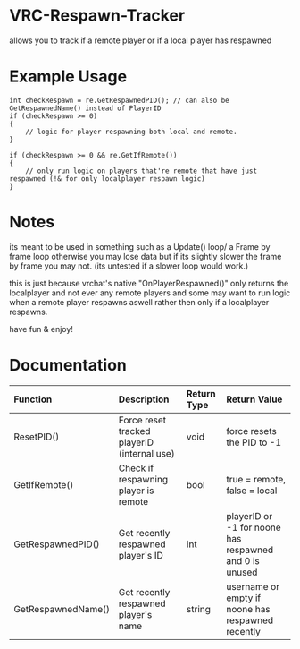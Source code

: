 # VRC-Respawn-Tracker
allows you to track if a remote player or if a local player has respawned

# Example Usage

```
int checkRespawn = re.GetRespawnedPID(); // can also be GetRespawnedName() instead of PlayerID
if (checkRespawn >= 0)
{
    // logic for player respawning both local and remote.
}

if (checkRespawn >= 0 && re.GetIfRemote())
{
    // only run logic on players that're remote that have just respawned (!& for only localplayer respawn logic)
}
```

# Notes

its meant to be used in something such as a Update() loop/ a Frame by frame loop otherwise you may lose data but if its slightly slower the frame by frame you may not. (its untested if a slower loop would work.)

this is just because vrchat's native "OnPlayerRespawned()" only returns the localplayer and not ever any remote players and some may want to run logic when a remote player respawns aswell rather then only if a localplayer respawns.

have fun & enjoy!

# Documentation

| Function | Description | Return Type | Return Value |
|:---------|:------------|:------------|:-------------|
| ResetPID() | Force reset tracked playerID (internal use) | void | force resets the PID to -1 |
| GetIfRemote() | Check if respawning player is remote | bool | true = remote, false = local |
| GetRespawnedPID() | Get recently respawned player's ID | int | playerID or -1 for noone has respawned and 0 is unused |
| GetRespawnedName() | Get recently respawned player's name | string | username or empty if noone has respawned recently |
